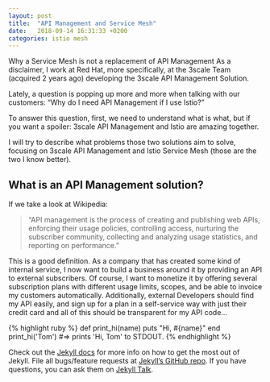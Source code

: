 ```yaml
---
layout: post
title:  "API Management and Service Mesh"
date:   2018-09-14 16:31:33 +0200
categories: istio mesh
---
```

Why a Service Mesh is not a replacement of API Management
As a disclaimer, I work at Red Hat, more specifically, at the 3scale Team (acquired 2 years ago) developing the 3scale API Management Solution.

Lately, a question is popping up more and more when talking with our customers: “Why do I need API Management if I use Istio?”

To answer this question, first, we need to understand what is what, but if you want a spoiler: 3scale API Management and Istio are amazing together.

I will try to describe what problems those two solutions aim to solve, focusing on 3scale API Management and Istio Service Mesh (those are the two I know better).

## What is an API Management solution?

If we take a look at Wikipedia:
> “API management is the process of creating and publishing web APIs, enforcing their usage policies, controlling access, nurturing the subscriber community, collecting and analyzing usage statistics, and reporting on performance.”

This is a good definition. As a company that has created some kind of internal service, I now want to build a business around it by providing an API to external subscribers. Of course, I want to monetize it by offering several subscription plans with different usage limits, scopes, and be able to invoice my customers automatically.
Additionally, external Developers should find my API easily, and sign up for a plan in a self-service way with just their credit card and all of this should be transparent for my API code…

{% highlight ruby %}
def print_hi(name)
  puts "Hi, #{name}"
end
print_hi('Tom')
#=> prints 'Hi, Tom' to STDOUT.
{% endhighlight %}

Check out the [Jekyll docs][jekyll-docs] for more info on how to get the most out of Jekyll. File all bugs/feature requests at [Jekyll’s GitHub repo][jekyll-gh]. If you have questions, you can ask them on [Jekyll Talk][jekyll-talk].

[jekyll-docs]: https://jekyllrb.com/docs/home
[jekyll-gh]:   https://github.com/jekyll/jekyll
[jekyll-talk]: https://talk.jekyllrb.com/
